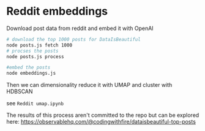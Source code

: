 # Reddit embeddings

Download post data from reddit and embed it with OpenAI


~~~bash
# download the top 1000 posts for DataIsBeautiful
node posts.js fetch 1000
# procses the posts
node posts.js process

#embed the posts
node embeddings.js
~~~

Then we can dimensionality reduce it with UMAP and cluster with HDBSCAN

see `Reddit umap.ipynb`

The results of this process aren't committed to the repo but can be explored here:
https://observablehq.com/@codingwithfire/dataisbeautiful-top-posts